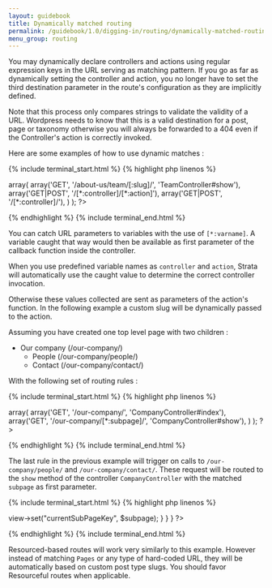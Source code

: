 ```yaml
---
layout: guidebook
title: Dynamically matched routing
permalink: /guidebook/1.0/digging-in/routing/dynamically-matched-routing/
menu_group: routing
---
```


You may dynamically declare controllers and actions using regular expression keys in the URL serving as matching pattern. If you go as far as dynamically setting the controller and action, you no longer have to set the third destination parameter in the route's configuration as they are implicitly defined.

Note that this process only compares strings to validate the validity of a URL. Wordpress needs to know that this is a valid destination for a post, page or taxonomy otherwise you will always be forwarded to a 404 even if the Controller's action is correctly invoked.

Here are some examples of how to use dynamic matches :

{% include terminal_start.html %}
{% highlight php linenos %}
<?php
$strata = array(
    "routes" => array(
        array('GET', '/about-us/team/[:slug]/', 'TeamController#show'),
        array('GET|POST', '/[*:controller]/[*:action]'),
        array('GET|POST', '/[*:controller]/'),
    )
);
?>
{% endhighlight %}
{% include terminal_end.html %}

You can catch URL parameters to variables with the use of `[*:varname]`. A variable caught that way would then be available as first parameter of the callback function inside the controller.

When you use predefined variable names as `controller` and `action`, Strata will automatically use the caught value to determine the correct controller invocation.

Otherwise these values collected are sent as parameters of the action's function. In the following example a custom slug will be dynamically passed to the action.

Assuming you have created one top level page with two children :

* Our company (/our-company/)
    * People (/our-company/people/)
    * Contact (/our-company/contact/)

With the following set of routing rules :

{% include terminal_start.html %}
{% highlight php linenos %}
<?php
$strata = array(
    "routes" => array(
        array('GET', '/our-company/', 'CompanyController#index'),
        array('GET', '/our-company/[*:subpage]/', 'CompanyController#show'),
    )
);
?>
{% endhighlight %}
{% include terminal_end.html %}

The last rule in the previous example will trigger on calls to `/our-company/people/` and `/our-company/contact/`. These request will be routed to the `show` method of the controller `CompanyController` with the matched `subpage` as first parameter.

{% include terminal_start.html %}
{% highlight php linenos %}
<?php
namespace App\Controller;

class CompanyController extends AppController {

    public function index()
    {

    }

    public function show($subpage = null)
    {
        if (!is_null($subpage)) {
            $this->view->set("currentSubPageKey", $subpage);
        }
    }

}
?>
{% endhighlight %}
{% include terminal_end.html %}

Resourced-based routes will work very similarly to this example. However instead of matching `Pages` or any type of hard-coded URL, they will be automatically based on custom post type slugs. You should favor Resourceful routes when applicable.
